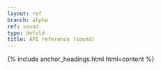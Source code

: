 ```yaml
---
layout: ref
branch: alpha
ref: sound
type: defold
title: API reference (sound)
---
```

{% include anchor_headings.html html=content %}